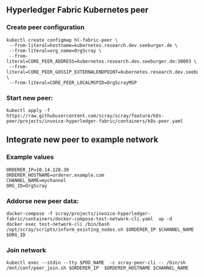 ## Hyperledger Fabric Kubernetes peer

### Create peer configuration
   ```
   kubectl create configmap hl-fabric-peer \
    --from-literal=hostname=kubernetes.research.dev.seeburger.de \
    --from-literal=org_name=OrgScray \
    --from-literal=CORE_PEER_ADDRESS=kubernetes.research.dev.seeburger.de:30003 \
    --from-literal=CORE_PEER_GOSSIP_EXTERNALENDPOINT=kubernetes.research.dev.seeburger.de:30001 \
    --from-literal=CORE_PEER_LOCALMSPID=OrgScrayMSP
   ```  	

### Start new peer:
  ```kubectl apply -f https://raw.githubusercontent.com/scray/scray/feature/k8s-peer/projects/invoice-hyperledger-fabric/containers/k8s-peer.yaml```
  
## Integrate new peer to example network
### Example values
  ```
  ORDERER_IP=10.14.128.30 
  ORDERER_HOSTNAME=orderer.example.com 
  CHANNEL_NAME=mychannel
  ORG_ID=OrgScray
  ```

### Addorse new peer data:
  ```docker-compose -f scray/projects/invoice-hyperledger-fabric/containers/docker-compose-test-network-cli.yaml  up -d```  
  ```docker exec test-network-cli /bin/bash /opt/scray/scripts/inform_existing_nodes.sh $ORDERER_IP $CHANNEL_NAME $ORG_ID```
  
### Join network
 ```kubectl exec --stdin --tty $POD_NAME  -c scray-peer-cli -- /bin/sh /mnt/conf/peer_join.sh $ORDERER_IP  $ORDERER_HOSTNAME $CHANNEL_NAME```

